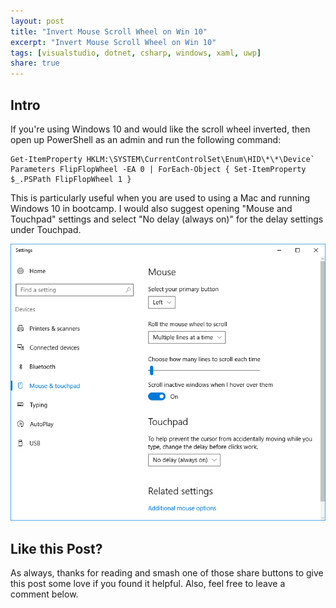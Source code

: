 ```yaml
---
layout: post
title: "Invert Mouse Scroll Wheel on Win 10"
excerpt: "Invert Mouse Scroll Wheel on Win 10"
tags: [visualstudio, dotnet, csharp, windows, xaml, uwp]
share: true
---
```


## Intro

If you're using Windows 10 and would like the scroll wheel inverted, then open up PowerShell as an admin and run the following command:


	Get-ItemProperty HKLM:\SYSTEM\CurrentControlSet\Enum\HID\*\*\Device` Parameters FlipFlopWheel -EA 0 | ForEach-Object { Set-ItemProperty $_.PSPath FlipFlopWheel 1 }

This is particularly useful when you are used to using a Mac and running Windows 10 in bootcamp. I would also suggest opening "Mouse and Touchpad" settings and select "No delay (always on)" for the delay settings under Touchpad. 

![image](/files/touchpadwin10.png)

## Like this Post?

As always, thanks for reading and smash one of those share buttons to give this post some love if you found it helpful. Also, feel free to leave a comment below.